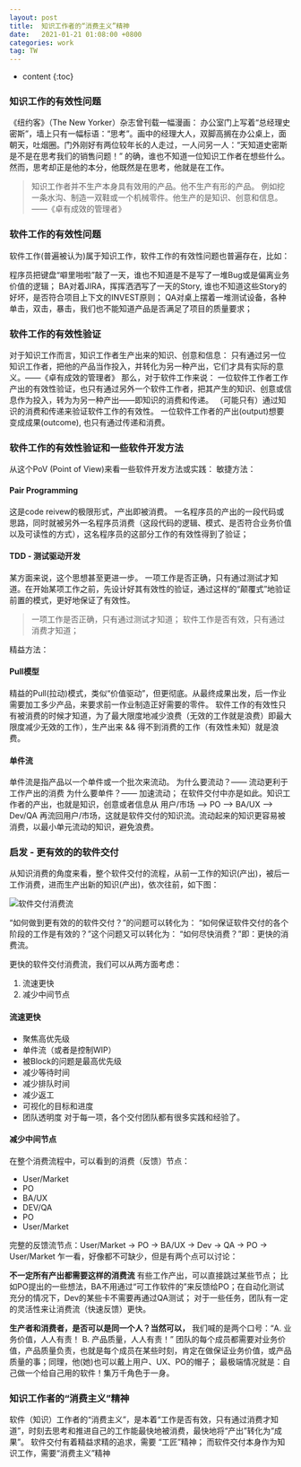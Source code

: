 ```yaml
---
layout: post
title:  知识工作者的“消费主义”精神
date:   2021-01-21 01:08:00 +0800
categories: work
tag: TW
---
```


* content
{:toc}


### 知识工作的有效性问题

《纽约客》（The New Yorker）杂志曾刊载一幅漫画：
办公室门上写着“总经理史密斯”，墙上只有一幅标语：“思考”。画中的经理大人，双脚高搁在办公桌上，面朝天，吐烟圈。门外刚好有两位较年长的人走过，一人问另一人：“天知道史密斯是不是在思考我们的销售问题！”
的确，谁也不知道一位知识工作者在想些什么。
然而，思考却正是他的本分，他既然是在思考，他就是在工作。

> 知识工作者并不生产本身具有效用的产品。他不生产有形的产品。
例如挖一条水沟、制造一双鞋或一个机械零件。他生产的是知识、创意和信息。——《卓有成效的管理者》

### 软件工作的有效性问题
软件工作(普遍被认为)属于知识工作，软件工作的有效性问题也普遍存在，比如：

程序员把键盘“噼里啪啦”敲了一天，谁也不知道是不是写了一堆Bug或是偏离业务价值的逻辑；
BA对着JIRA，挥挥洒洒写了一天的Story, 谁也不知道这些Story的好坏，是否符合项目上下文的INVEST原则；
QA对桌上摆着一堆测试设备，各种单击，双击，暴击，我们也不能知道产品是否满足了项目的质量要求；

### 软件工作的有效性验证

对于知识工作而言，知识工作者生产出来的知识、创意和信息：
只有通过另一位知识工作者，把他的产品当作投入，并转化为另一种产出，它们才具有实际的意义。——《卓有成效的管理者》
那么，对于软件工作来说：
一位软件工作者工作产出的有效性验证，也只有通过另外一个软件工作者，把其产生的知识、创意或信息作为投入，转为为另一种产出——即知识的消费和传递。
（可能只有）通过知识的消费和传递来验证软件工作的有效性。
一位软件工作者的产出(output)想要变成成果(outcome), 也只有通过传递和消费。

### 软件工作的有效性验证和一些软件开发方法

从这个PoV (Point of View)来看一些软件开发方法或实践：
敏捷方法：
#### Pair Programming
这是code reivew的极限形式，产出即被消费。
一名程序员的产出的一段代码或思路，同时就被另外一名程序员消费（这段代码的逻辑、模式、是否符合业务价值以及可读性的方式），这名程序员的这部分工作的有效性得到了验证；

#### TDD - 测试驱动开发
某方面来说，这个思想甚至更进一步。
一项工作是否正确，只有通过测试才知道。在开始某项工作之前，先设计好其有效性的验证，通过这样的“颠覆式”地验证前置的模式，更好地保证了有效性。

> 一项工作是否正确，只有通过测试才知道；
软件工作是否有效，只有通过消费才知道；

精益方法：
#### Pull模型 
精益的Pull(拉动)模式，类似“价值驱动”，但更彻底。从最终成果出发，后一作业需要加工多少产品，来要求前一作业制造正好需要的零件。
软件工作的有效性只有被消费的时候才知道，为了最大限度地减少浪费（无效的工作就是浪费）即最大限度减少无效的工作），生产出来 && 得不到消费的工作（有效性未知）就是浪费。

#### 单件流
单件流是指产品以一个单件或一个批次来流动。
为什么要流动？—— 流动更利于工作产出的消费
为什么要单件？—— 加速流动；
在软件交付中亦是如此。知识工作者的产出，也就是知识，创意或者信息从 用户/市场 —> PO —> BA/UX —> Dev/QA 再流回用户/市场，这就是软件交付的知识流。流动起来的知识更容易被消费，以最小单元流动的知识，避免浪费。


### 启发 - 更有效的的软件交付

从知识消费的角度来看，整个软件交付的流程，从前一工作的知识(产出)，被后一工作消费，进而生产出新的知识(产出)，依次往前，如下图：

![软件交付消费流]({{'/images/software_delivery_flow.png'}})

“如何做到更有效的的软件交付？”的问题可以转化为：
“如何保证软件交付的各个阶段的工作是有效的？”这个问题又可以转化为： 
“如何尽快消费？”即：更快的消费流。

更快的软件交付消费流，我们可以从两方面考虑：
1. 流速更快
2. 减少中间节点

#### 流速更快

* 聚焦高优先级
* 单件流（或者是控制WIP）
* 被Block的问题是最高优先级
* 减少等待时间
* 减少排队时间
* 减少返工
* 可视化的目标和进度
* 团队透明度
对于每一项，各个交付团队都有很多实践和经验了。

#### 减少中间节点

在整个消费流程中，可以看到的消费（反馈）节点：
* User/Market
* PO
* BA/UX
* DEV/QA
* PO
* User/Market

完整的反馈流节点：User/Market -> PO -> BA/UX -> Dev -> QA -> PO -> User/Market
乍一看，好像都不可缺少，但是有两个点可以讨论：

**不一定所有产出都需要这样的消费流**
有些工作产出，可以直接跳过某些节点；
比如PO提出的一些想法，BA不用通过“可工作软件的”来反馈给PO；在自动化测试充分的情况下，Dev的某些卡不需要再通过QA测试；
对于一些任务，团队有一定的灵活性来让消费流（快速反馈）更快。

**生产者和消费者，是否可以是同一个人？当然可以，**
我们喊的是两个口号：“A. 业务价值，人人有责！ B. 产品质量，人人有责！”
团队的每个成员都需要对业务价值，产品质量负责，也就是每个成员在某些时刻，肯定在做保证业务价值，或产品质量的事；同理，他(她)也可以戴上用户、UX、PO的帽子；
最极端情况就是：自己做一个给自己用的软件！集万千角色于一身。

### 知识工作者的“消费主义”精神

软件（知识）工作者的“消费主义”，是本着“工作是否有效，只有通过消费才知道”，时刻去思考和推进自己的工作能最快地被消费，最快地将“产出”转化为“成果”。
软件交付有着精益求精的追求，需要 “工匠”精神；
而软件交付本身作为知识工作，需要“消费主义”精神

